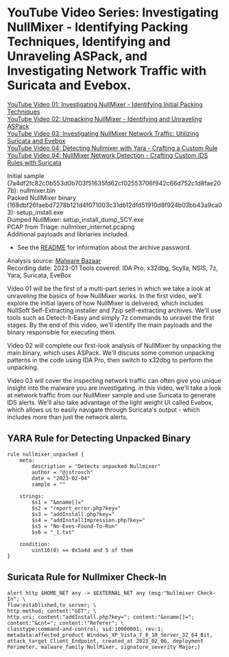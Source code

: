 # YouTube Video Series: Investigating NullMixer -  Identifying Packing Techniques, Identifying and Unraveling ASPack, and Investigating Network Traffic with Suricata and Evebox.

[YouTube Video 01: Investigating NullMixer - Identifying Initial Packing Techniques ](https://youtu.be/92jKJ_G_6ho)  
[YouTube Video 02: Unpacking NullMixer - Identifying and Unraveling ASPack](https://youtu.be/yLQfDk3dVmA)  
[YouTube Video 03: Investigating NullMixer Network Traffic: Utilizing Suricata and Evebox](https://youtu.be/v_K_zoPGpdk)  
[YouTube Video 04: Detecting Nullmixer with Yara - Crafting a Custom Rule](https://youtu.be/zyyp4P5dGR8)  
[YouTube Video 04: NullMixer Network Detection - Crafting Custom IDS Rules with Suricata](https://youtu.be/M03AVdfFZsA)  

Initial sample (7a4df2fc82c0b553d0b703f51635fd62cf02553706f942c66d752c1d8fae207b): nullmixer.bin  
Packed NullMixer binary (168dbf26faebd7278b121d4f071003c31db12dfd51910d8f924b03bb43a9ca03): setup_install.exe  
Dumped NullMixer: setup_install_dump_SCY.exe  
PCAP from Triage: nullmixer_internet.pcapng  
Additional payloads and libriaries included.  
   
* See the [README](https://github.com/jstrosch/malware-samples) for information about the archive password.  

Analysis source: [Malware Bazaar](https://bazaar.abuse.ch/sample/7a4df2fc82c0b553d0b703f51635fd62cf02553706f942c66d752c1d8fae207b/)  
Recording date: 2023-01
Tools covered: IDA Pro, x32dbg, Scylla, NSIS, 7z, Yara, Suricata, EveBox     

Video 01 will be the first of a multi-part series in which we take a look at unraveling the basics of how NullMixer works. In the first video, we'll explore the initial layers of how NullMixer is delivered, which includes NullSoft Self-Extracting installer and 7zip self-extracting archives. We'll use tools such as Detect-It-Easy and simply 7z commands to unravel the first stages. By the end of this video, we'll identify the main payloads and the binary responsible for executing them.

Video 02 will complete our first-look analysis of NullMixer by unpacking the main binary, which uses ASPack. We'll discuss some common unpacking patterns in the code using IDA Pro, then switch to x32dbg to perform the unpacking. 

Video 03 will cover the inspecting network traffic can often give you unique insight into the malware you are investigating. in this video, we'll take a look at network traffic from our NullMixer sample and use Suricata to generate IDS alerts. We'll also take advantage of the light weight UI called Evebox, which allows us to easily navigate through Suricata's output - which includes more than just the network alerts. 

## YARA Rule for Detecting Unpacked Binary

    rule nullmixer_unpacked {
        meta:
            description = "Detects unpacked Nullmixer"
            author = "@jstrosch"
            date = "2023-02-04"
            sample = ""

        strings:
            $s1 = "&oname[]="
            $s2 = "report_error.php?key="
            $s3 = "addInstall.php?key="
            $s4 = "addInstallImpression.php?key="
            $s5 = "No-Exes-Found-To-Run"
            $s6 = "_1.txt"

        condition:
            uint16(0) == 0x5a4d and 5 of them
    }

## Suricata Rule for Nullmixer Check-In

    alert http $HOME_NET any -> $EXTERNAL_NET any (msg:"Nullmixer Check-In"; \
    flow:established,to_server; \
    http.method; content:"GET"; \
    http.uri; content:"addInstall.php?key="; content:"&oname[]="; content:"&cnt="; content:!"Referer"; \
    classtype:command-and-control; sid:10000001; rev:1; metadata:affected_product Windows_XP_Vista_7_8_10_Server_32_64_Bit, attack_target Client_Endpoint, created_at 2023_02_06, deployment Perimeter, malware_family NullMixer, signature_severity Major;)

